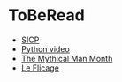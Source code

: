 # ToBeRead

* [SICP](http://mitpress.mit.edu/sicp/)
* [Python video](https://www.youtube.com/watch?v=g0gNWGg2JxM)
* [The Mythical Man Month](https://archive.org/details/mythicalmanmonth00fred)
* [Le Flicage](http://standblog.org/blog/serie/flicage-brouillon)
